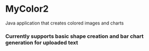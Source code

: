 # MyColor2
Java application that creates colored images and charts
### Currently supports basic shape creation and bar chart generation for uploaded text
